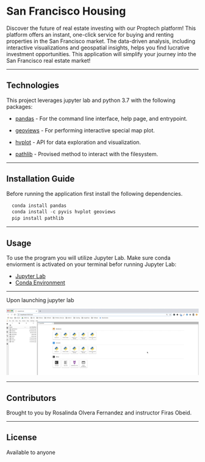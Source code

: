 # San Francisco Housing

Discover the future of real estate investing with our Proptech platform! This platform offers an instant, one-click service for buying and renting properties in the San Francisco market. The data-driven analysis, including interactive visualizations and geospatial insights, helps you find lucrative investment opportunities. This application will simplify your journey into the San Francisco real estate market!


---

## Technologies

This project leverages jupyter lab and python 3.7 with the following packages:

* [pandas](https://github.com/google/python-fire) - For the command line interface, help page, and entrypoint.

* [geoviews](https://geoviews.org/) - For performing interactive special map plot.

* [hvplot](https://hvplot.holoviz.org/) - API for data exploration and visualization.

* [pathlib](https://docs.python.org/3/library/pathlib.html) - Provised method to interact with the filesystem.



---

## Installation Guide

Before running the application first install the following dependencies.

```python
  conda install pandas
  conda install -c pyvis hvplot geoviews
  pip install pathlib
```

---

## Usage

To use the  program you will utilize Jupyter Lab. Make sure conda enviorment is activated on your terminal befor running Jupyter Lab:


* [Jupyter Lab](https://jupyter.org/) 
* [Conda Environment](https://conda.io/projects/conda/en/latest/user-guide/tasks/manage-environments.html) 


---

Upon launching jupyter lab

![jupyterlab](/Images/jupyter%20lab.png)


---

## Contributors

Brought to you by Rosalinda Olvera Fernandez and instructor Firas Obeid.

---

## License

Available to anyone 
